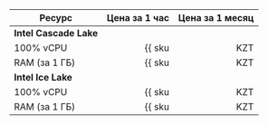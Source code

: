| Ресурс        | Цена за 1 час                                                  | Цена за 1 месяц                                                      |
| ----- | ----: | ----: |
| **Intel Cascade Lake**                                                         |
| 100% vCPU     | {{ sku|KZT|mdb.cluster.elasticsearch.v2.cpu.c100|string }}     | {{ sku|KZT|mdb.cluster.elasticsearch.v2.cpu.c100|month|string }}     |
| RAM (за 1 ГБ) | {{ sku|KZT|mdb.cluster.elasticsearch.v2.ram.platinum|string }} | {{ sku|KZT|mdb.cluster.elasticsearch.v2.ram.platinum|month|string }} |
| **Intel Ice Lake**                                                             |
| 100% vCPU     | {{ sku|KZT|mdb.cluster.elasticsearch.v3.cpu.c100|string }}     | {{ sku|KZT|mdb.cluster.elasticsearch.v3.cpu.c100|month|string }}     |
| RAM (за 1 ГБ) | {{ sku|KZT|mdb.cluster.elasticsearch.v3.ram.platinum|string }} | {{ sku|KZT|mdb.cluster.elasticsearch.v3.ram.platinum|month|string }} |